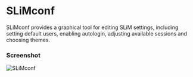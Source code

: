 SLiMconf
========

SLiMconf provides a graphical tool for editing SLiM settings, including 
setting default users, enabling autologin, adjusting available sessions 
and choosing themes.

### Screenshot

![SLiMconf](http://img29.imageshack.us/img29/1411/slimconfgh.png)
